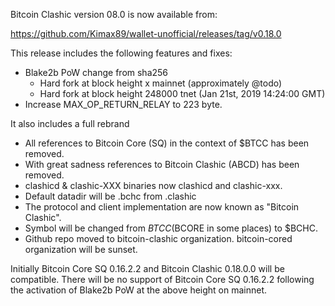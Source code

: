 Bitcoin Clashic version 08.0 is now available from:

  <https://github.com/Kimax89/wallet-unofficial/releases/tag/v0.18.0>

This release includes the following features and fixes:
- Blake2b PoW change from sha256
  - Hard fork at block height x mainnet (approximately @todo)
  - Hard fork at block height 248000 tnet (Jan 21st, 2019 14:24:00 GMT)
- Increase MAX_OP_RETURN_RELAY to 223 byte.

It also includes a full rebrand
- All references to Bitcoin Core (SQ) in the context of $BTCC has been removed.
- With great sadness references to Bitcoin Clashic (ABCD) has been removed.
- clashicd & clashic-XXX binaries now clashicd and clashic-xxx.
- Default datadir will be .bchc from .clashic
- The protocol and client implementation are now known as "Bitcoin Clashic".
- Symbol will be changed from $BTCC ($BCORE in some places) to $BCHC.
- Github repo moved to bitcoin-clashic organization. bitcoin-cored organization will be sunset.

Initially Bitcoin Core SQ 0.16.2.2 and Bitcoin Clashic 0.18.0.0 will be compatible.
There will be no support of Bitcoin Core SQ 0.16.2.2 following the activation of Blake2b PoW at the above height on mainnet.
